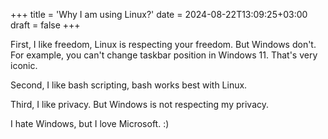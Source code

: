 +++
title = 'Why I am using Linux?'
date = 2024-08-22T13:09:25+03:00
draft = false
+++

First, I like freedom, Linux is respecting your freedom. But Windows don't. For example, you can't change taskbar position in Windows 11. That's very iconic.

Second, I like bash scripting, bash works best with Linux.

Third, I like privacy. But Windows is not respecting my privacy.

I hate Windows, but I love Microsoft. :)
